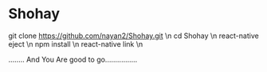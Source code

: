 # Shohay

git clone https://github.com/nayan2/Shohay.git \n
cd Shohay \n
react-native eject \n
npm install \n
react-native link \n

........ And You Are good to go................
